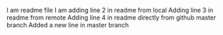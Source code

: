 I am readme file
I am adding line 2 in readme from local 
Adding line 3 in readme from remote
Adding line 4 in readme directly from github master branch
Added a new line in master branch
